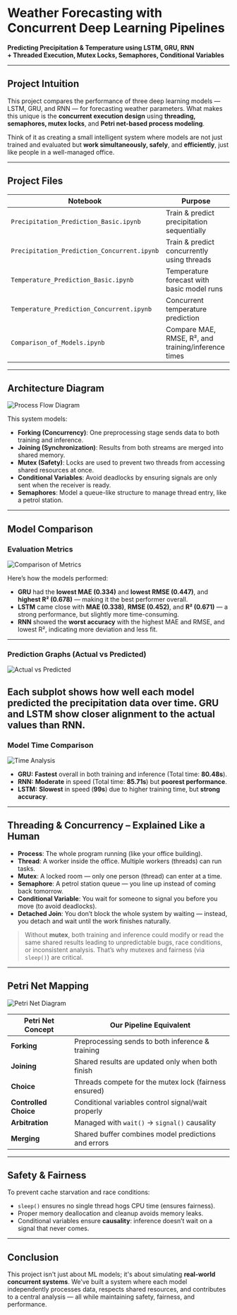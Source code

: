 # Weather Forecasting with Concurrent Deep Learning Pipelines  
**Predicting Precipitation & Temperature using LSTM, GRU, RNN**  
**+ Threaded Execution, Mutex Locks, Semaphores, Conditional Variables**

---

## Project Intuition

This project compares the performance of three deep learning models — LSTM, GRU, and RNN — for forecasting weather parameters. What makes this unique is the **concurrent execution design** using **threading, semaphores, mutex locks**, and **Petri net-based process modeling**.

Think of it as creating a small intelligent system where models are not just trained and evaluated but **work simultaneously, safely**, and **efficiently**, just like people in a well-managed office.

---

## Project Files

| Notebook | Purpose |
|----------|---------|
| `Precipitation_Prediction_Basic.ipynb` | Train & predict precipitation sequentially |
| `Precipitation_Prediction_Concurrent.ipynb` | Train & predict concurrently using threads |
| `Temperature_Prediction_Basic.ipynb` | Temperature forecast with basic model runs |
| `Temperature_Prediction_Concurrent.ipynb` | Concurrent temperature prediction |
| `Comparison_of_Models.ipynb` | Compare MAE, RMSE, R², and training/inference times |

---

## Architecture Diagram

![Process Flow Diagram](Images/Process.jpg)

This system models:
- **Forking (Concurrency)**: One preprocessing stage sends data to both training and inference.
- **Joining (Synchronization)**: Results from both streams are merged into shared memory.
- **Mutex (Safety)**: Locks are used to prevent two threads from accessing shared resources at once.
- **Conditional Variables**: Avoid deadlocks by ensuring signals are only sent when the receiver is ready.
- **Semaphores**: Model a queue-like structure to manage thread entry, like a petrol station.

---

## Model Comparison

### Evaluation Metrics

![Comparison of Metrics](Images/Comparison.png)

Here’s how the models performed:

- **GRU** had the **lowest MAE (0.334)** and **lowest RMSE (0.447)**, and **highest R² (0.678)** — making it the best performer overall.
- **LSTM** came close with **MAE (0.338)**, **RMSE (0.452)**, and **R² (0.671)** — a strong performance, but slightly more time-consuming.
- **RNN** showed the **worst accuracy** with the highest MAE and RMSE, and lowest R², indicating more deviation and less fit.

---

### Prediction Graphs (Actual vs Predicted)

![Actual vs Predicted](Images/Graph_Models.png)

Each subplot shows how well each model predicted the precipitation data over time. GRU and LSTM show closer alignment to the actual values than RNN.
---

### Model Time Comparison

![Time Analysis](Images/Timing.png)

- **GRU:** **Fastest** overall in both training and inference (Total time: **80.48s**).
- **RNN:** **Moderate** in speed (Total time: **85.71s**) but **poorest performance**.
- **LSTM:** **Slowest** in speed (**99s**) due to higher training time, but **strong accuracy**.

---

## Threading & Concurrency – Explained Like a Human

- **Process**: The whole program running (like your office building).
- **Thread**: A worker inside the office. Multiple workers (threads) can run tasks.
- **Mutex**: A locked room — only one person (thread) can enter at a time.
- **Semaphore**: A petrol station queue — you line up instead of coming back tomorrow.
- **Conditional Variable**: You wait for someone to signal you before you move (to avoid deadlocks).
- **Detached Join**: You don’t block the whole system by waiting — instead, you detach and wait until the work finishes naturally.

> Without **mutex**, both training and inference could modify or read the same shared results leading to unpredictable bugs, race conditions, or inconsistent analysis. That’s why mutexes and fairness (via `sleep()`) are critical.

---

## Petri Net Mapping

![Petri Net Diagram](LSTM_ML/Petri_Net.png)

| Petri Net Concept   | Our Pipeline Equivalent                                |
|---------------------|--------------------------------------------------------|
| **Forking**         | Preprocessing sends to both inference & training       |
| **Joining**         | Shared results are updated only when both finish       |
| **Choice**          | Threads compete for the mutex lock (fairness ensured) |
| **Controlled Choice** | Conditional variables control signal/wait properly    |
| **Arbitration**     | Managed with `wait()` → `signal()` causality           |
| **Merging**         | Shared buffer combines model predictions and errors    |

---

## Safety & Fairness

To prevent cache starvation and race conditions:
- `sleep()` ensures no single thread hogs CPU time (ensures fairness).
- Proper memory deallocation and cleanup avoids memory leaks.
- Conditional variables ensure **causality**: inference doesn’t wait on a signal that never comes.

---

## Conclusion

This project isn't just about ML models; it's about simulating **real-world concurrent systems**. We’ve built a system where each model independently processes data, respects shared resources, and contributes to a central analysis — all while maintaining safety, fairness, and performance.
